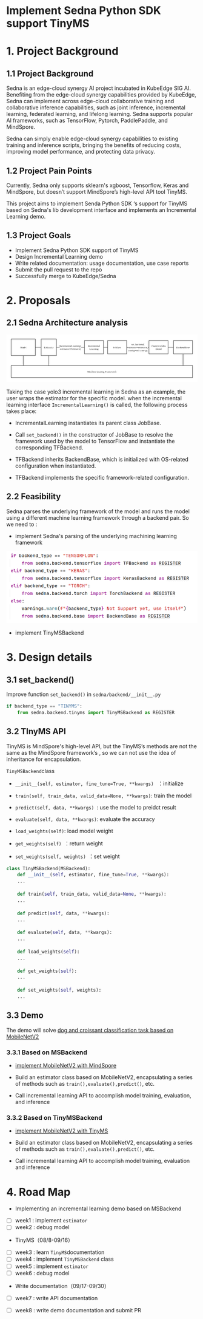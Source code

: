 #  Implement Sedna Python SDK support TinyMS
# 1. Project Background
## 1.1 Project Background

Sedna is an edge-cloud synergy AI project incubated in KubeEdge SIG AI. Benefiting from the edge-cloud synergy capabilities provided by KubeEdge, Sedna can implement across edge-cloud collaborative training and collaborative inference capabilities, such as joint inference, incremental learning, federated learning, and lifelong learning. Sedna supports popular AI frameworks, such as TensorFlow, Pytorch, PaddlePaddle, and MindSpore.

Sedna can simply enable edge-cloud synergy capabilities to existing training and inference scripts, bringing the benefits of reducing costs, improving model performance, and protecting data privacy.

## 1.2 Project Pain Points

Currently, Sedna only supports sklearn's xgboost, Tensorflow, Keras and MindSpore, but doesn’t support MindSpore’s high-level API tool TinyMS.

This project aims to implement Senda Python SDK ‘s support for TinyMS based on  Sedna's lib development interface and implements an Incremental Learning demo.

## 1.3 Project Goals

- Implement Sedna Python SDK support of TinyMS
- Design Incremental Learning demo
- Write related documentation: usage documentation, use case reports
- Submit the pull request to the repo
- Successfully merge to KubeEdge/Sedna

# 2. Proposals

## 2.1 Sedna Architecture analysis

![](./images/tinyms-support-architecture.png)

Taking the case yolo3 incremental learning in Sedna as an example, the user wraps the estimator for the specific model. when the incremental learning interface `IncrementalLearning()` is called, the following process takes place:

- IncrementalLearning instantiates its parent class JobBase.
- Call `set_backend()` in the constructor of JobBase to resolve the framework used by the model to TensorFlow and instantiate the corresponding TFBackend.

- TFBackend inherits BackendBase, which is initialized with OS-related configuration when instantiated.

- TFBackend implements the specific framework-related configuration.

## 2.2 Feasibility

Sedna parses the underlying framework of the model and runs the model using a different machine learning framework through a backend pair. So we need to :

- implement Sedna's parsing of the underlying machining learning framework 

![](./images/tinyms-support-set_bakcend.png)

- implement TinyMSBackend

# 3. Design details

## 3.1 set_backend()  

Improve function `set_backend()` in `sedna/backend/__init__.py`

```python
if backend_type == "TINYMS":
	from sedna.backend.tinyms import TinyMSBackend as REGISTER
```

## 3.2 TInyMS API

TinyMS is MindSpore's high-level API, but the TinyMS’s methods are not the same as the MindSpore framework’s , so we can not use the idea of inheritance for encapsulation.

`TinyMSBackend`class

-  `__init__(self, estimator, fine_tune=True, **kwargs) `  ：initialize

-  `train(self, train_data, valid_data=None, **kwargs)`: train the model

-  `predict(self, data, **kwargs) `: use the model to preidct result

-  `evaluate(self, data, **kwargs)`: evaluate the accuracy

-  `load_weights(self)`: load model weight

-  `get_weights(self) `：return weight

-  `set_weights(self, weights) `：set weight

```python
class TinyMSBackend(MSBackend):
	def __init__(self, estimator, fine_tune=True, **kwargs):
    ...
	
    def train(self, train_data, valid_data=None, **kwargs):
    ...
    
    def predict(self, data, **kwargs):
    ...
    
    def evaluate(self, data, **kwargs):
    ...
    
    def load_weights(self):
	...
    
    def get_weights(self):
	...
	
	def set_weights(self, weights):
	...
```

## 3.3 Demo

The demo will solve [dog and croissant classification task based on MobileNetV2](https://www.mindspore.cn/tutorials/zh-CN/r1.7/beginner/infer.html)

### 3.3.1 Based on MSBackend

- [implement MobileNetV2 with MindSpore](https://www.mindspore.cn/tutorial/zh-CN/r0.7/advanced_use/mobilenetv2_incremental_learning.html)

- Build an estimator class based on MobileNetV2, encapsulating a series of methods such as `train(),evaluate(),predict()`, etc.
- Call incremental learning API to accomplish model training, evaluation, and inference

### 3.3.2 Based on TinyMSBackend

- [implement MobileNetV2 with TinyMS](https://tinyms.readthedocs.io/en/latest/tutorials/ipynb/TinyMS_MobileNetV2_tutorial.html)

- Build an estimator class based on MobileNetV2, encapsulating a series of methods such as `train(),evaluate(),predict()`, etc.

- Call incremental learning API to accomplish model training, evaluation and inference

# 4. Road Map

- Implementing an incremental learning demo based on MSBackend
- [ ] week1 : implement `estimator`
- [ ] week2 : debug model

- TinyMS（08/8-09/16）

- [ ] week3 : learn `TinyMS`documentation
- [ ] week4 : implement `TinyMSBackend` class
- [ ] week5 : implement `estimator`
- [ ] week6 : debug model

- Write documentation（09/17-09/30）

- [ ] week7 : write API documentation
- [ ] week8 : write demo documentation and submit PR

